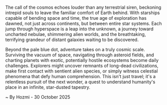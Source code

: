 
The call of the cosmos echoes louder than any terrestrial siren, beckoning intrepid souls to leave the familiar comfort of Earth behind. With starships capable of bending space and time, the true age of exploration has dawned, not just across continents, but between entire star systems. Each jump through hyperspace is a leap into the unknown, a journey toward uncharted nebulae, shimmering alien worlds, and the breathtaking, terrifying grandeur of distant galaxies waiting to be discovered.

Beyond the pale blue dot, adventure takes on a truly cosmic scale. Surviving the vacuum of space, navigating through asteroid fields, and charting planets with exotic, potentially hostile ecosystems become daily challenges. Explorers might uncover remnants of long-dead civilizations, make first contact with sentient alien species, or simply witness celestial phenomena that defy human comprehension. This isn't just travel; it's a relentless pursuit of the next wonder, a quest to understand humanity's place in an infinite, star-dusted tapestry.

~ By Hozmi - 30 October 2025
